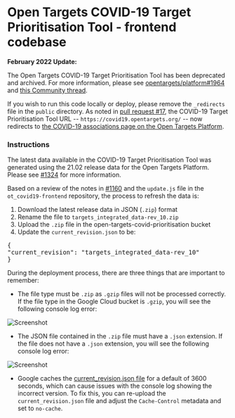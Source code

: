 # Open Targets COVID-19 Target Prioritisation Tool - frontend codebase

**February 2022 Update:**

The Open Targets COVID-19 Target Prioritisation Tool has been deprecated and archived. For more information, please see [opentargets/platform#1964](https://github.com/opentargets/platform/issues/1964) and [this Community thread](https://community.opentargets.org/t/open-targets-covid-19-target-prioritisation-tool-deprecation-and-archive-notice/430).

If you wish to run this code locally or deploy, please remove the `_redirects` file in the `public` directory. As noted in [pull request #17](https://github.com/opentargets/ot_covid19-frontend/pull/17), the COVID-19 Target Prioritisation Tool URL -- `https://covid19.opentargets.org/` -- now redirects to [the COVID-19 associations page on the Open Targets Platform](https://platform.opentargets.org/disease/MONDO_0100096/associations).  

### Instructions

The latest data available in the COVID-19 Target Prioritisation Tool was generated using the 21.02 release data for the Open Targets Platform. Please see [#1324](https://github.com/opentargets/platform/issues/1324) for more information.

Based on a review of the notes in [#1160](https://github.com/opentargets/platform/issues/1160) and the `update.js` file in the `ot_covid19-frontend` repository, the process to refresh the data is:

1. Download the latest release data in JSON (`.zip`) format
2. Rename the file to `targets_integrated_data-rev_10.zip`
3. Upload the `.zip` file in the open-targets-covid-prioritisation bucket
4. Update the `current_revision.json` to be: 

<pre>
{
"current_revision": "targets_integrated_data-rev_10"
}
</pre>

During the deployment process, there are three things that are important to remember:

* The file type must be `.zip` as `.gzip` files will not be processed correctly. If the file type in the Google Cloud bucket is `.gzip`, you will see the following console log error:</li>

![Screenshot](https://user-images.githubusercontent.com/7490258/108068035-7f97ff00-7059-11eb-96a1-2ff51d371295.png)

* The JSON file contained in the `.zip` file must have a `.json` extension. If the file does not have a `.json` extension, you will see the following console log error:

![Screenshot](https://user-images.githubusercontent.com/7490258/108068211-b110ca80-7059-11eb-8568-39a2c6b15c18.png)

* Google caches the [current_revision.json file](https://storage.googleapis.com/open-targets-covid-prioritisation/current_revision.json) for a default of 3600 seconds, which can cause issues with the console log showing the incorrect version. To fix this, you can re-upload the `current_revision.json` file and adjust the `Cache-Control` metadata and set to `no-cache`.
